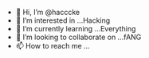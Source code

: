 - 👋 Hi, I’m @hacccke
- 👀 I’m interested in ...Hacking
- 🌱 I’m currently learning ...Everything
- 💞️ I’m looking to collaborate on ...fANG
- 📫 How to reach me ...

<!---
hacccke/hacccke is a ✨ special ✨ repository because its `README.md` (this file) appears on your GitHub profile.
You can click the Preview link to take a look at your changes.
--->
